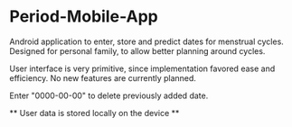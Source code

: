 # Period-Mobile-App
Android application to enter, store and predict dates for menstrual cycles. Designed for personal family, to allow better planning around cycles. 

User interface is very primitive, since implementation favored ease and efficiency. No new features are currently planned.

Enter "0000-00-00" to delete previously added date.

** User data is stored locally on the device **
